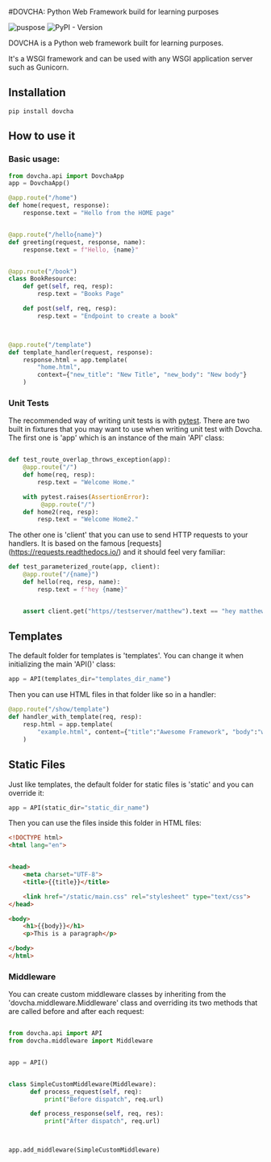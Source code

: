 #DOVCHA: Python Web Framework build for learning purposes

![puspose](https://img.shields.io/badge/purpose-learning-green)
![PyPI - Version](https://img.shields.io/pypi/v/dovcha/)


DOVCHA is a Python web framework built for learning purposes.

It's a WSGI framework and can be used with any WSGI application server such as Gunicorn.

## Installation

```shell
pip install dovcha 
```

## How to use it 

### Basic usage:    

```python
from dovcha.api import DovchaApp
app = DovchaApp()

@app.route("/home")
def home(request, response):
    response.text = "Hello from the HOME page"


@app.route("/hello{name}")
def greeting(request, response, name):
    response.text = f"Hello, {name}"


@app.route("/book")
class BookResource:
    def get(self, req, resp):
        resp.text = "Books Page"

    def post(self, req, resp):
        resp.text = "Endpoint to create a book"



@app.route("/template")
def template_handler(request, response):
    response.html = app.template(
        "home.html",
        context={"new_title": "New Title", "new_body": "New body"}
    )
```

### Unit Tests


The recommended way of writing unit tests is with [pytest](https://docs.pytest.org/en/latest). There are two built in fixtures that you may want to use when writing unit test with Dovcha. The first one is 'app' which is an instance of the main 'API' class:

```python

def test_route_overlap_throws_exception(app):
    @app.route("/")
    def home(req, resp):
        resp.text = "Welcome Home."

    with pytest.raises(AssertionError):
         @app.route("/")
    def home2(req, resp):
        resp.text = "Welcome Home2."

```


The other one is 'client' that you can use to send HTTP requests to your handlers. It is based on the famous [requests] (https://requests.readthedocs.io/) and it should feel very familiar:        

```python
def test_parameterized_route(app, client):
    @app.route("/{name}")
    def hello(req, resp, name):
        resp.text = f"hey {name}"


    assert client.get("https//testserver/matthew").text == "hey matthew"

```


## Templates


The default folder for templates is 'templates'. You can change it when initializing the main 'API()' class:

```python
app = API(templates_dir="templates_dir_name")
```


Then you can use HTML files in that folder like so in a handler:

```python
@app.route("/show/template")
def handler_with_template(req, resp):
    resp.html = app.template(
        "example.html", content={"title":"Awesome Framework", "body":"welcome to the future!"}
    )
```


## Static Files


Just like templates, the default folder for static files is 'static' and you can override it:

```python
app = API(static_dir="static_dir_name")
```

Then you can use the files inside this folder in HTML files:

```html
<!DOCTYPE html>
<html lang="en">


<head>
    <meta charset="UTF-8">
    <title>{{title}}</title>

    <link href="/static/main.css" rel="stylesheet" type="text/css">
</head>

<body>
    <h1>{{body}}</h1>
    <p>This is a paragraph</p>

</body>
</html>
```

### Middleware

You can create custom middleware classes by inheriting from the 'dovcha.middleware.Middleware' class and overriding its two methods that are called before and after each request:


```python

from dovcha.api import API
from dovcha.middleware import Middleware


app = API()


class SimpleCustomMiddleware(Middleware):
      def process_request(self, req):
          print("Before dispatch", req.url)

      def process_response(self, req, res):
          print("After dispatch", req.url)



app.add_middleware(SimpleCustomMiddleware)
```

